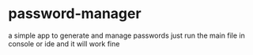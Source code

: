 # password-manager
a simple app to generate and manage passwords
just run the main file in console or ide and it will work fine
